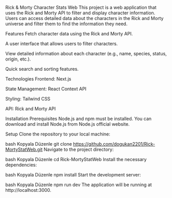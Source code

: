Rick & Morty Character Stats Web
This project is a web application that uses the Rick and Morty API to filter and display character information. Users can access detailed data about the characters in the Rick and Morty universe and filter them to find the information they need.

Features
Fetch character data using the Rick and Morty API.

A user interface that allows users to filter characters.

View detailed information about each character (e.g., name, species, status, origin, etc.).

Quick search and sorting features.

Technologies
Frontend: Next.js

State Management: React Context API

Styling: Tailwind CSS

API: Rick and Morty API

Installation
Prerequisites
Node.js and npm must be installed. You can download and install Node.js from Node.js official website.

Setup
Clone the repository to your local machine:

bash
Kopyala
Düzenle
git clone https://github.com/dogukan2201/Rick-MortyStatWeb.git
Navigate to the project directory:

bash
Kopyala
Düzenle
cd Rick-MortyStatWeb
Install the necessary dependencies:

bash
Kopyala
Düzenle
npm install
Start the development server:

bash
Kopyala
Düzenle
npm run dev
The application will be running at http://localhost:3000.
